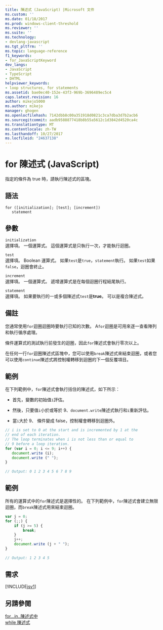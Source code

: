```yaml
---
title: 陳述式 (JavaScript) |Microsoft 文件
ms.custom: ''
ms.date: 01/18/2017
ms.prod: windows-client-threshold
ms.reviewer: ''
ms.suite: ''
ms.technology:
- devlang-javascript
ms.tgt_pltfrm: ''
ms.topic: language-reference
f1_keywords:
- for_JavaScriptKeyword
dev_langs:
- JavaScript
- TypeScript
- DHTML
helpviewer_keywords:
- loop structures, for statements
ms.assetid: bae0ec40-152e-43f3-969b-3696489ec5c4
caps.latest.revision: 16
author: mikejo5000
ms.author: mikejo
manager: ghogen
ms.openlocfilehash: 7142dbb8c00a351918d0821c3ca7dba3d7b2acb6
ms.sourcegitcommit: aadb9588877418b8b55a5612c1d3842d4520ca4c
ms.translationtype: MT
ms.contentlocale: zh-TW
ms.lasthandoff: 10/27/2017
ms.locfileid: "24637138"
---
```

# <a name="for-statement-javascript"></a>for 陳述式 (JavaScript)
指定的條件為 true 時，請執行陳述式的區塊。  
  
## <a name="syntax"></a>語法  
  
```  
for ([initialization]; [test]; [increment])  
   statement   
```  
  
## <a name="parameters"></a>參數  
 `initialization`  
 選擇項。 一個運算式。 這個運算式是只執行一次，才能執行迴圈。  
  
 `test`  
 選擇項。 Boolean 運算式。 如果`test`是`true`，`statement`執行。 如果`test`如果`false`，迴圈會終止。  
  
 `increment`  
 選擇項。 一個運算式。 遞增運算式是在每個迴圈行程結尾執行。  
  
 `statement`  
 選擇項。 如果要執行的一或多個陳述式`test`是**true**。 可以是複合陳述式。  
  
## <a name="remarks"></a>備註  
 您通常使用`for`迴圈迴圈時要執行已知的次數。 A`for`迴圈是可用來逐一查看陣列和執行循序處理。  
  
 條件運算式的測試執行前發生的迴圈，因此`for`陳述式會執行零次以上。  
  
 在任何一行`for`迴圈陳述式區塊中，您可以使用`break`陳述式來結束迴圈，或者您可以使用`continue`陳述式將控制權轉移到迴圈的下一個反覆項目。  
  
## <a name="example"></a>範例  
 在下列範例中，`for`陳述式會執行括住的陳述式，如下所示：  
  
-   首先，變數的初始值`i`評估。  
  
-   然後，只要值`i`小於或等於 9、`document.write`陳述式執行和`i`重新評估。  
  
-   當`i`大於 9、 條件變成 false，控制權會轉移到迴圈外。  
  
```JavaScript  
// i is set to 0 at the start and is incremented by 1 at the  
// end of each iteration.  
// The loop terminates when i is not less than or equal to  
// 9 before a loop iteration.  
for (var i = 0; i <= 9; i++) {  
   document.write (i);  
   document.write (" ");  
}  
  
// Output: 0 1 2 3 4 5 6 7 8 9  
```  
  
## <a name="example"></a>範例  
 所有的運算式中的`for`陳述式是選擇性的。 在下列範例中，`for`陳述式會建立無限迴圈，而`break`陳述式用來結束迴圈。  
  
```JavaScript  
var j = 0;  
for (;;) {  
    if (j >= 5) {  
        break;  
    }  
    j++;  
    document.write (j + " ");  
}  
  
// Output: 1 2 3 4 5  
```  
  
## <a name="requirements"></a>需求  
 [!INCLUDE[jsv1](../../javascript/misc/includes/jsv1-md.md)]  
  
## <a name="see-also"></a>另請參閱  
 [for...in..陳述式中](../../javascript/reference/for-dot-dot-dot-in-statement-javascript.md)   
 [while 陳述式](../../javascript/reference/while-statement-javascript.md)